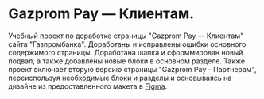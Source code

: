 # Gazprom Pay — Клиентам.

Учебный проект по доработке страницы "Gazprom Pay — Клиентам" сайта "Газпромбанка". Доработаны и исправлены ошибки основного содержимого страницы. Доработана шапка и сформмирован новый подвал, а также добавлены новые блоки в основном разделе. Также проект включает вторую версию страницы "Gazprom Pay - Партнерам", переиспользуя необходимые блоки и разделы и основываясь на дизайне из предоставленного макета в [Figma](https://www.figma.com/file/UyCvNmvTXrGgajdKsAHvsQ/%D0%93%D0%B0%D0%B7%D0%BF%D1%80%D0%BE%D0%BC%D0%B1%D0%B0%D0%BD%D0%BA---%D0%94%D0%BE%D1%80%D0%B0%D0%B1%D0%BE%D1%82%D0%BA%D0%B8-FWEB-5358?type=design&node-id=1-3&mode=design).

